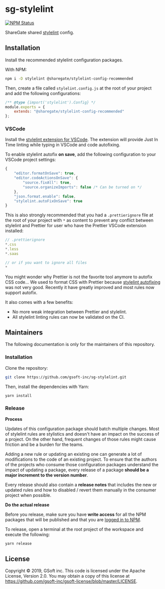 # sg-stylelint

[![NPM Status](https://img.shields.io/npm/v/@sharegate/stylelint-config-recommended.svg)](https://www.npmjs.com/package/@sharegate/stylelint-config-recommended)

ShareGate shared [stylelint](https://stylelint.io/) config.

## Installation

Install the recommended stylelint configuration packages.

With NPM:

```bash
npm i -D stylelint @sharegate/stylelint-config-recommended
```

Then, create a file called `stylelint.config.js` at the root of your project and add the following configurations:

```javascript
/** @type {import('stylelint').Config} */
module.exports = {
    extends: "@sharegate/stylelint-config-recommended"
};
```

### VSCode

Install the [stylelint extension for VSCode]("https://marketplace.visualstudio.com/items?itemName=hex-ci.stylelint-plus"). The extension will provide Just In Time linting while typing in VSCode and code autofixing.

To enable stylelint autofix **on save**, add the following configuration to your VSCode project settings:

```javascript
{
    "editor.formatOnSave": true,
    "editor.codeActionsOnSave": {
        "source.fixAll": true,
        "source.organizeImports": false /* Can be turned on */
    },
    "json.format.enable": false,
    "stylelint.autoFixOnSave": true
}
```

This is also strongly recommended that you had a `.prettierignore` file at the root of your project with `*` as content to prevent any conflict between stylelint and Prettier for user who have the Prettier VSCode extension installed:

```javascript
// .prettierignore
*.css
*.less
*.saas

// or if you want to ignore all files
*
```

You might wonder why Prettier is not the favorite tool anymore to autofix CSS code... We used to format CSS with Prettier because [stylelint autofixing](https://stylelint.io/user-guide/cli#autofixing-errors) was not very good. Recently it have greatly improved and most rules now support autofix. 

It also comes with a few benefits:

- No more weak integration between Prettier and stylelint.
- All stylelint linting rules can now be validated on the CI.

## Maintainers

The following documentation is only for the maintainers of this repository.

### Installation

Clone the repository:

```bash
git clone https://github.com/gsoft-inc/sg-stylelint.git
```

Then, install the dependencies with Yarn:

```bash
yarn install
```

### Release

**Process**

Updates of this configuration package should batch multiple changes. Most of stylelint rules are stylistics and doesn't have an impact on the success of a project. On the other hand, frequent changes of those rules might cause friction and be a burden for the teams.

Adding a new rule or updating an existing one can generate a lot of modifications to the code of an existing project. To ensure that the authors of the projects who consume those configuration packages understand the impact of updating a package, every release of a package **should be a major increment to the version number**.

Every release should also contain a **release notes** that includes the new or updated rules and how to disabled / revert them manually in the consumer project when possible.

**Do the actual release**

Before you release, make sure you have **write access** for all the NPM packages that will be published and that you are [logged in to NPM](https://docs.npmjs.com/logging-in-to-an-npm-enterprise-registry-from-the-command-line).

To release, open a terminal at the root project of the workspace and execute the following:

```bash
yarn release
```

## License

Copyright © 2019, GSoft inc. This code is licensed under the Apache License, Version 2.0. You may obtain a copy of this license at https://github.com/gsoft-inc/gsoft-license/blob/master/LICENSE.
